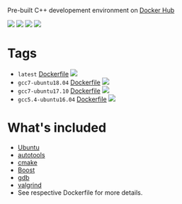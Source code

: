 Pre-built C++ developement environment on [Docker Hub](https://hub.docker.com/r/wqael/cpp-env/)

![](https://img.shields.io/docker/automated/wqael/cpp-env.svg)
![](https://img.shields.io/docker/build/wqael/cpp-env.svg)
![](https://img.shields.io/docker/pulls/wqael/cpp-env.svg)
![](https://img.shields.io/docker/stars/wqael/cpp-env.svg)


# Tags

* `latest` [Dockerfile](latest/Dockerfile) [![](https://images.microbadger.com/badges/image/wqael/cpp-env:latest.svg)](https://microbadger.com/images/wqael/cpp-env:latest)
* `gcc7-ubuntu18.04` [Dockerfile](gcc7-ubuntu18.04/Dockerfile) [![](https://images.microbadger.com/badges/image/wqael/cpp-env:gcc7-ubuntu18.04.svg)](https://microbadger.com/images/wqael/cpp-env:gcc7-ubuntu18.04)
* `gcc7-ubuntu17.10` [Dockerfile](gcc7-ubuntu17.10/Dockerfile) [![](https://images.microbadger.com/badges/image/wqael/cpp-env:gcc7-ubuntu17.10.svg)](https://microbadger.com/images/wqael/cpp-env:gcc7-ubuntu17.10)
* `gcc5.4-ubuntu16.04` [Dockerfile](gcc5.4-ubuntu16.04/Dockerfile) [![](https://images.microbadger.com/badges/image/wqael/cpp-env:gcc5.4-ubuntu16.04.svg)](https://microbadger.com/images/wqael/cpp-env:gcc5.4-ubuntu16.04)


# What's included

* [Ubuntu](https://www.ubuntu.com/)
* [autotools](https://www.gnu.org/software/automake/faq/autotools-faq.html)
* [cmake](https://cmake.org/)
* [Boost](https://www.boost.org/)
* [gdb](https://www.gnu.org/software/gdb/)
* [valgrind](http://valgrind.org/)
* See respective Dockerfile for more details.
